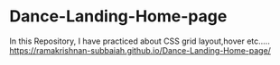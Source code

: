 # Dance-Landing-Home-page
In this Repository, I have practiced about CSS grid layout,hover etc.....
https://ramakrishnan-subbaiah.github.io/Dance-Landing-Home-page/
